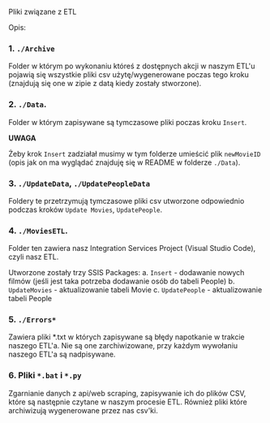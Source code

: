 Pliki związane z ETL

Opis:


### 1. `./Archive`
Folder w którym po wykonaniu któreś z dostępnych akcji w naszym ETL'u pojawią się wszystkie pliki csv użytę/wygenerowane poczas tego kroku (znajdują się one w zipie z datą kiedy zostały stworzone).

### 2. `./Data`.

Folder w którym zapisywane są tymczasowe pliki poczas kroku `Insert`. 

**UWAGA** 

Żeby krok `Insert` zadziałał musimy w tym folderze umieścić plik `newMovieID` (opis jak on ma wyglądać znajduję się w README w folderze `./Data`).

### 3. `./UpdateData`, `./UpdatePeopleData`

Foldery te przetrzymują tymczasowe pliki csv utworzone odpowiednio podczas kroków `Update Movies`, `UpdatePeople`.

### 4. `./MoviesETL`.

Folder ten zawiera nasz Integration Services Project (Visual Studio Code), czyli nasz ETL.

Utworzone zostały trzy SSIS Packages:
a. `Insert` - dodawanie nowych filmów (jeśli jest taka potrzeba dodawanie osób do tabeli People)
b. `UpdateMovies` - aktualizowanie tabeli Movie
c. `UpdatePeople` - aktualizowanie tabeli People

### 5. `./Errors*`

Zawiera pliki *.txt w których zapisywane są błędy napotkanie w trakcie naszego ETL'a. Nie są one zarchiwizowane, przy każdym wywołaniu naszego ETL'a są nadpisywane.

### 6. Pliki `*.bat` i `*.py`

Zgarnianie danych z api/web scraping, zapisywanie ich do plików CSV, które są następnie czytane w naszym procesie ETL.
Również pliki które archiwizują wygenerowane przez nas csv'ki.